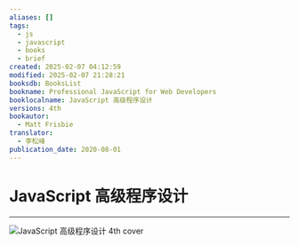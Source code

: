 ```yaml
---
aliases: []
tags:
  - js
  - javascript
  - books
  - brief
created: 2025-02-07 04:12:59
modified: 2025-02-07 21:28:21
booksdb: BooksList
bookname: Professional JavaScript for Web Developers
booklocalname: JavaScript 高级程序设计
versions: 4th
bookautor:
  - Matt Frisbie
translator:
  - 李松峰
publication_date: 2020-08-01
---
```


# JavaScript 高级程序设计

---

![JavaScript 高级程序设计 4th cover](https://img9.doubanio.com/view/subject/l/public/s33703494.jpg)

